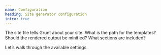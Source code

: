 ```yaml
---
name: Configuration
heading: Site generator configuration
intro: true
---
```


The site file tells Grunt about your site. What is the path for the templates?
Should the rendered output be minified? What sections are included?

Let’s walk through the available settings.